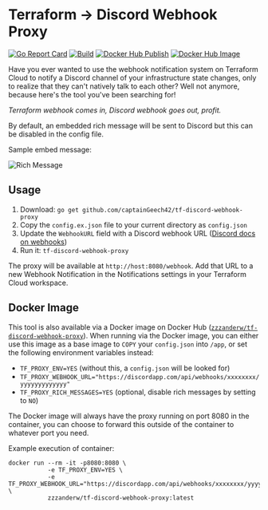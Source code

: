 # Terraform -> Discord Webhook Proxy

[![Go Report Card](https://goreportcard.com/badge/github.com/captainGeech42/tf-discord-webhook-proxy)](https://goreportcard.com/report/github.com/captainGeech42/tf-discord-webhook-proxy) [![Build](https://github.com/captainGeech42/tf-discord-webhook-proxy/workflows/Build/badge.svg)](https://github.com/captainGeech42/tf-discord-webhook-proxy/actions?query=workflow%3ABuild) [![Docker Hub Publish](https://github.com/captainGeech42/tf-discord-webhook-proxy/workflows/Docker%20Hub%20Publish/badge.svg)](https://github.com/captainGeech42/tf-discord-webhook-proxy/actions?query=workflow%3A%22Docker+Hub+Publish%22) [![Docker Hub Image](https://img.shields.io/docker/v/zzzanderw/tf-discord-webhook-proxy?color=blue)](https://hub.docker.com/repository/docker/zzzanderw/tf-discord-webhook-proxy/general)

Have you ever wanted to use the webhook notification system on Terraform Cloud to notify a Discord channel of your infrastructure state changes, only to realize that they can't natively talk to each other? Well not anymore, because here's the tool you've been searching for!

_Terraform webhook comes in, Discord webhook goes out, profit._

By default, an embedded rich message will be sent to Discord but this can be disabled in the config file.

Sample embed message:

![Rich Message](https://i.imgur.com/Q9uNRqV.png)

## Usage

1. Download: `go get github.com/captainGeech42/tf-discord-webhook-proxy`
2. Copy the `config.ex.json` file to your current directory as `config.json`
3. Update the `WebhookURL` field with a Discord webhook URL ([Discord docs on webhooks](https://support.discord.com/hc/en-us/articles/228383668))
4. Run it: `tf-discord-webhook-proxy`

The proxy will be available at `http://host:8080/webhook`. Add that URL to a new Webhook Notification in the Notifications settings in your Terraform Cloud workspace.

## Docker Image

This tool is also available via a Docker image on Docker Hub ([`zzzanderw/tf-discord-webhook-proxy`](https://hub.docker.com/repository/docker/zzzanderw/tf-discord-webhook-proxy)). When running via the Docker image, you can either use this image as a base image to `COPY` your `config.json` into `/app`, or set the following environment variables instead:

* `TF_PROXY_ENV=YES` (without this, a `config.json` will be looked for)
* `TF_PROXY_WEBHOOK_URL="https://discordapp.com/api/webhooks/xxxxxxxx/yyyyyyyyyyyyy"`
* `TF_PROXY_RICH_MESSAGES=YES` (optional, disable rich messages by setting to `NO`)

The Docker image will always have the proxy running on port 8080 in the container, you can choose to forward this outside of the container to whatever port you need.

Example execution of container:

```
docker run --rm -it -p8080:8080 \
           -e TF_PROXY_ENV=YES \
           -e TF_PROXY_WEBHOOK_URL="https://discordapp.com/api/webhooks/xxxxxxxx/yyyyyyyyyyyyy" \
           zzzanderw/tf-discord-webhook-proxy:latest
```